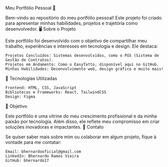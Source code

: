 Meu Portfólio Pessoal 🌟

Bem-vindo ao repositório do meu portfólio pessoal! Este projeto foi criado para apresentar minhas habilidades, projetos e trajetória como desenvolvedor.
🖥️ Sobre o Projeto

Este portfólio foi desenvolvido com o objetivo de compartilhar meu trabalho, experiências e interesses em tecnologia e design. Ele destaca:

    Projetos Concluídos: Sistemas desenvolvidos, como o PGS (Sistema de Gestão de Contratos).
    Projetos em Andamento: Como o EasyTatto, disponível aqui no GitHub.
    Minhas Habilidades: Desenvolvimento web, design gráfico e muito mais!

🚀 Tecnologias Utilizadas

    Frontend: HTML, CSS, JavaScript
    Bibliotecas e Frameworks: React, TailwindCSS
    Design: Figma

🎯 Objetivo

Este portfólio é uma vitrine do meu crescimento profissional e da minha paixão por tecnologia. Além disso, ele reflete meu compromisso em criar soluções inovadoras e impactantes.
📩 Contato

Se quiser saber mais sobre mim ou colaborar em algum projeto, fique à vontade para me contatar:

    Email: bhernardooficial@gmail.com
    LinkedIn: Bhernardo Ramos Vieira
    GitHub: bhernardo17

